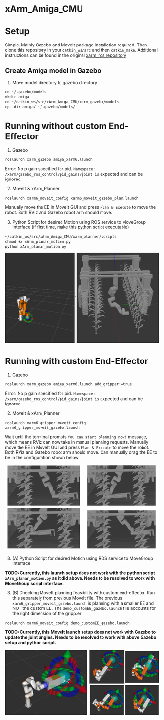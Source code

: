 # xArm_Amiga_CMU

# Setup
Simple. Mainly Gazebo and MoveIt package installation required. Then clone this repository in your `catkin_ws/src` and then `catkin_make`. Additional instructions can be found in the original [xarm_ros repository](https://github.com/xArm-Developer/xarm_ros#3-preparations-before-using-this-package) 

## Create Amiga model in Gazebo
1. Move model directory to gazebo directory 
```
cd ~/.gazebo/models
mkdir amiga
cd ~/catkin_ws/src/xArm_Amiga_CMU/xarm_gazebo/models
cp -dir amiga/ ~/.gazebo/models/
```

# Running without custom End-Effector
1. Gazebo 
```
roslaunch xarm_gazebo amiga_xarm6.launch
``` 
Error: No p gain specified for pid.  `Namespace: /xarm/gazebo_ros_control/pid_gains/joint is` expected and can be ignored. </br>

2. MoveIt & xArm_Planner 
```
roslaunch xarm6_moveit_config xarm6_moveit_gazebo_plan.launch
```
Manually move the EE in MoveIt GUI and press `Plan & Execute` to move the robot. Both RViz and Gazebo robot arm should move.

3. Python Script for desired Motion using ROS service to MoveGroup Interface
(if first time, make this python script executable)
```
~/catkin_ws/src/xArm_Amiga_CMU/xarm_planner/scripts
chmod +x xArm_planar_motion.py
python xArm_planar_motion.py
```

![Motion from scripted interface](doc/amiga_script.png)


# Running with custom End-Effector
1. Gazebo 
```
roslaunch xarm_gazebo amiga_xarm6.launch add_gripper:=true
``` 
Error: No p gain specified for pid.  `Namespace: /xarm/gazebo_ros_control/pid_gains/joint is` expected and can be ignored. </br>

2. MoveIt & xArm_Planner 
```
roslaunch xarm6_gripper_moveit_config xarm6_gripper_moveit_gazebo.launch
```
Wait until the terminal prompts `You can start planning now!` message, which means RViz can now take in manual planning requests.
Manually move the EE in MoveIt GUI and press `Plan & Execute` to move the robot. Both RViz and Gazebo robot arm should move. Can manually drag the EE to be in the configuration shown below </br>


![Motion from scripted interface](doc/EE.png)


3. (A) Python Script for desired Motion using ROS service to MoveGroup Interface

<strong>TODO: Currently, this launch setup does not work with the python script `xArm_planar_motion.py` as it did above. Needs to be resolved to work with MoveGroup script interface.</strong> </br>


3. (B) Checking MoveIt planning feasibility with custom end-effector. 
Run this separately from previous MoveIt file. The previous `xarm6_gripper_moveit_gazebo.launch` is planning with a smaller EE and NOT the custom EE. The `demo_customEE_gazebo.launch` file accounts for the right dimension of the gripp.er
```
roslaunch xarm6_moveit_config demo_customEE_gazebo.launch 
```

<strong>TODO: Currently, this MoveIt launch setup does not work with Gazebo to update the joint angles. Needs to be resolved to work with above Gazebo setup and python script. </strong></br>


![Motion from scripted interface](doc/EE2.png)

